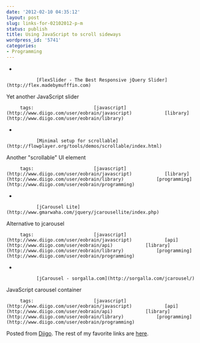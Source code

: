 ```yaml
---
date: '2012-02-10 04:35:12'
layout: post
slug: links-for-02102012-p-m
status: publish
title: Using JavaScript to scroll sideways
wordpress_id: '5741'
categories:
- Programming
---
```


     
  *      

               [FlexSlider - The Best Responsive jQuery Slider](http://flex.madebymufffin.com)      

     

Yet another JavaScript slider

             

         tags:                      [javascript](http://www.diigo.com/user/eobrain/javascript)            [library](http://www.diigo.com/user/eobrain/library)

                                       
     
  *      

               [Minimal setup for scrollable](http://flowplayer.org/tools/demos/scrollable/index.html)      

     

Another "scrollable" UI element

             

         tags:                      [javascript](http://www.diigo.com/user/eobrain/javascript)            [library](http://www.diigo.com/user/eobrain/library)            [programming](http://www.diigo.com/user/eobrain/programming)

                                       
     
  *      

               [jCarousel Lite](http://www.gmarwaha.com/jquery/jcarousellite/index.php)      

     

Alternative to jcarousel

             

         tags:                      [javascript](http://www.diigo.com/user/eobrain/javascript)            [api](http://www.diigo.com/user/eobrain/api)            [library](http://www.diigo.com/user/eobrain/library)            [programming](http://www.diigo.com/user/eobrain/programming)

                                       
     
  *      

               [jCarousel - sorgalla.com](http://sorgalla.com/jcarousel/)      

     

JavaScript carousel container

             

         tags:                      [javascript](http://www.diigo.com/user/eobrain/javascript)            [api](http://www.diigo.com/user/eobrain/api)            [library](http://www.diigo.com/user/eobrain/library)            [programming](http://www.diigo.com/user/eobrain/programming)

                                                                       
 

Posted from [Diigo](http://www.diigo.com). The rest of my favorite links are [here](http://www.diigo.com/user/eobrain).
